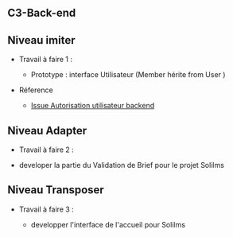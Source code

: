## C3-Back-end 

## Niveau imiter
  
-  Travail à faire 1 :
     - Prototype : interface Utilisateur (Member hérite from User )
  
- Réference 
  
   - [Issue Autorisation utilisateur backend ](https://github.com/labs-web/prototype/issues/41)
## Niveau Adapter 
 - Travail à faire 2 :
  
  - developer la partie du  Validation de Brief    pour le projet Solilms 

## Niveau Transposer

- Travail à faire 3 :
  
  - developper l'interface de l'accueil  pour Solilms 

